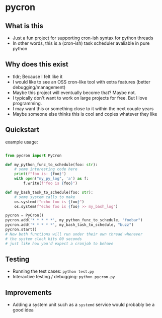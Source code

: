 # pycron

## What is this

* Just a fun project for supporting cron-ish syntax for python threads
* In other words, this is a (cron-ish) task scheduler avaliable in pure python

## Why does this exist

* tldr; Because I felt like it
* I would like to see an OSS cron-like tool with extra features (better debugging/management)
* Maybe this project will eventually become that? Maybe not.
* I typically don't want to work on large projects for free. But I love programming.
* I may want this or something close to it within the next couple years
* Maybe someone else thinks this is cool and copies whatever they like

## Quickstart

example usage:

```python

from pycron import PyCron

def my_python_func_to_schedule(foo: str):
    # some interesting code here
    print(f"foo is: {foo}")
    with open("my_py_log", 'a') as f:
        f.write(f"foo is {foo}")

def my_bash_task_to_schedule(foo: str):
    # some system calls to make
    os.system(f"echo foo is {foo}")
    os.system(f"echo foo is {foo} >> my_bash_log")

pycron = PyCron()
pycron.add('* * * * *', my_python_func_to_schedule, "foobar")
pycron.add('* * * * *', my_bash_task_to_schedule, "buzz")
pycron.start()
# Now both functions will run under their own thread whenever
# the system clock hits 00 seconds
# just like how you'd expect a cronjob to behave
```

## Testing

* Running the test cases: `python test.py`
* Interactive testing / debugging: `python pycron.py`

## Improvements

* Adding a system unit such as a `systemd` service would probably be a good idea
